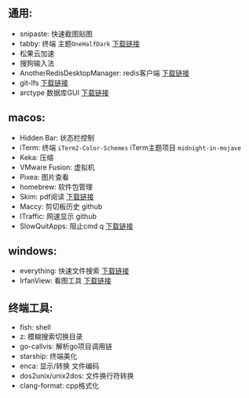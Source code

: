 ## 通用:
- snipaste: 快速截图贴图
- tabby: 终端 主题`OneHalfDark`  [下载链接](https://github.com/Eugeny/tabby/releases)
- 松果云加速
- 搜狗输入法
- AnotherRedisDesktopManager: redis客户端 [下载链接](https://github.com/qishibo/AnotherRedisDesktopManager/releases)
- git-lfs [下载链接](https://github.com/git-lfs/git-lfs/releases)
- arctype 数据库GUI [下载链接](https://arctype.com/)

## macos:
- Hidden Bar: 状态栏控制
- iTerm: 终端
 `iTerm2-Color-Schemes` iTerm主题项目 `midnight-in-mojave`
- Keka: 压缩
- VMware Fusion: 虚拟机
- Pixea: 图片查看
- homebrew: 软件包管理
- Skim: pdf阅读 [下载链接](https://skim-app.sourceforge.io/)
- Maccy: 剪切板历史 github
- ITraffic: 网速显示 github
- SlowQuitApps: 阻止cmd q [下载链接](https://github.com/dteoh/SlowQuitApps)

## windows:
- everything: 快速文件搜索 [下载链接](https://www.voidtools.com/zh-cn/)
- IrfanView: 看图工具 [下载链接](https://www.irfanview.com/)

## 终端工具:
- fish: shell
- z: 模糊搜索切换目录
- go-callvis: 解析go项目调用链
- starship: 终端美化
- enca: 显示/转换 文件编码
- dos2unix/unix2dos: 文件换行符转换
- clang-format: cpp格式化

